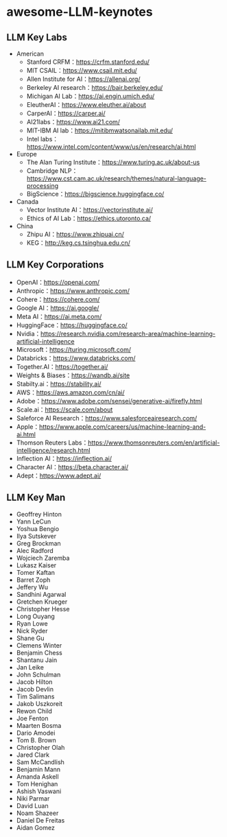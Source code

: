 # awesome-LLM-keynotes

## LLM Key Labs

- American
  - Stanford CRFM：https://crfm.stanford.edu/
  - MIT CSAIL：https://www.csail.mit.edu/
  - Allen Institute for AI：https://allenai.org/
  - Berkeley AI research：https://bair.berkeley.edu/
  - Michigan AI Lab：https://ai.engin.umich.edu/
  - EleutherAI：https://www.eleuther.ai/about
  - CarperAI：https://carper.ai/
  - AI21labs：https://www.ai21.com/
  - MIT-IBM AI lab：https://mitibmwatsonailab.mit.edu/
  - Intel labs：https://www.intel.com/content/www/us/en/research/ai.html
- Europe
  - The Alan Turing Institute：https://www.turing.ac.uk/about-us
  - Cambridge NLP：https://www.cst.cam.ac.uk/research/themes/natural-language-processing
  - BigScience：https://bigscience.huggingface.co/
- Canada
  - Vector Institute AI：https://vectorinstitute.ai/
  - Ethics of AI Lab：https://ethics.utoronto.ca/
- China
  - Zhipu AI：https://www.zhipuai.cn/
  - KEG：http://keg.cs.tsinghua.edu.cn/

## LLM Key Corporations

- OpenAI：https://openai.com/
- Anthropic：https://www.anthropic.com/
- Cohere：https://cohere.com/
- Google AI：https://ai.google/
- Meta AI：https://ai.meta.com/
- HuggingFace：https://huggingface.co/
- Nvidia：https://research.nvidia.com/research-area/machine-learning-artificial-intelligence
- Microsoft：https://turing.microsoft.com/
- Databricks：https://www.databricks.com/
- Together.AI：https://together.ai/
- Weights & Biases：https://wandb.ai/site
- Stabilty.ai：https://stability.ai/
- AWS：https://aws.amazon.com/cn/ai/
- Adobe：https://www.adobe.com/sensei/generative-ai/firefly.html
- Scale.ai：https://scale.com/about
- Saleforce AI Research：https://www.salesforceairesearch.com/
- Apple：https://www.apple.com/careers/us/machine-learning-and-ai.html
- Thomson Reuters Labs：https://www.thomsonreuters.com/en/artificial-intelligence/research.html
- Inflection AI：https://inflection.ai/
- Character AI：https://beta.character.ai/
- Adept：https://www.adept.ai/

## LLM Key Man

- Geoffrey Hinton
- Yann LeCun
- Yoshua Bengio
- Ilya Sutskever
- Greg Brockman
- Alec Radford
- Wojciech Zaremba 
- Lukasz Kaiser 
- Tomer Kaftan 
- Barret Zoph 
- Jeffery Wu
- Sandhini Agarwal 
- Gretchen Krueger
- Christopher Hesse 
- Long Ouyang
- Ryan Lowe 
- Nick Ryder 
- Shane Gu
- Clemens Winter 
- Benjamin Chess 
- Shantanu Jain 
- Jan Leike 
- John Schulman 
- Jacob Hilton 
- Jacob Devlin
- Tim Salimans
- Jakob Uszkoreit
- Rewon Child
- Joe Fenton
- Maarten Bosma
- Dario Amodei 
- Tom B. Brown
- Christopher Olah
- Jared Clark
- Sam McCandlish
- Benjamin Mann
- Amanda Askell
- Tom Henighan
- Ashish Vaswani
- Niki Parmar
- David Luan
- Noam Shazeer
- Daniel De Freitas
- Aidan Gomez